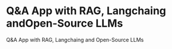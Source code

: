 # Q&A App with RAG, Langchaing andOpen-Source LLMs
Q&amp;A App with RAG, Langchaing and Open-Source LLMs
